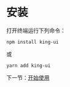 # 安装
打开终端运行下列命令：
```shell
npm install king-ui
```
或
```shell
yarn add king-ui
```
下一节：[开始使用](#/doc/get-started)
